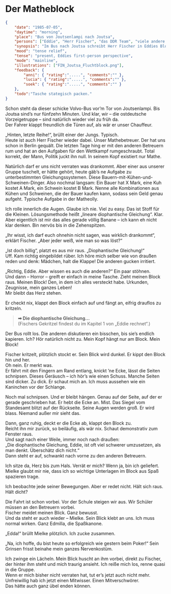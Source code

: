 # Der Matheblock

```json
{
    "date": "1985-07-05",
    "daytime": "morning",
    "place": "Bus von Joutsenlampi nach Joutsa",
    "persons": ["Eddie", "Herr Fischer", "das DDR Team", "viele andere Kinder und Betreuer" ],
    "synopsis": "Im Bus nach Joutsa schreibt Herr Fischer in Eddies Block, entdeckt dabei ihre versteckten Dokumente, verrät sie aber nicht.",
    "mood": "tense relief",
    "tense": "present, Eddies first-person perspective",
    "mode": "mainline",
    "illustrations": ["FIN_Joutsa_Fluchtblock.png"],
    "feedback": {
        "anni": { "rating":".....", "comments":"" },
        "lucia": { "rating":".....", "comments":"" },
        "soek": { "rating":".....", "comments":"" }
    },
    "todo":"Tasche stategisch packen."
}
```

Schon steht da dieser schicke Volvo-Bus vor’m Tor von Joutsenlampi. Bis Joutsa sind’s nur fünfzehn Minuten. Und klar, wir – die ostdeutsche Vorzeigetruppe – sind natürlich wieder viel zu früh da.\
Der Fahrer klappt freundlich die Türen auf, als wär er unser Chauffeur.

„Hinten, letzte Reihe!“, brüllt einer der Jungs. Typisch.\
Heute ist auch Herr Fischer wieder dabei. Unser Mathebetreuer. Der hat uns schon in Berlin gequält. Die letzten Tage hing er mit den anderen Betreuern rum und hat an den Aufgaben für den Wettkampf rumgeschraubt. Total korrekt, der Mann, Politik juckt ihn null. In seinem Kopf existiert nur Mathe.

Natürlich darf er uns nicht verraten was drankommt. Aber einer aus unserer Gruppe tuschelt, er hätte gehört, heute gäb’s ne Aufgabe zu unterbestimmten Gleichungssystemen. Diese Bauern-mit-Kühen-und-Schweinen-Dinger. Also nochmal langsam: Ein Bauer hat X Mark, eine Kuh kostet A Mark, ein Schwein kostet B Mark. Nenne alle Kombinationen aus Kühen und Schweinen, die der Bauer kaufen kann, sodass sein Geld genau aufgeht. Typische Aufgabe in der Matheolly.

Ich rolle innerlich die Augen. Glaube ich nie. Viel zu easy. Das ist Stoff für die Kleinen. Lösungsmethode heißt „lineare diophantische Gleichung“. Klar. Aber eigentlich ist mir das alles gerade völlig Banane – ich kann eh nicht klar denken. Bin nervös bis in die Zehenspitzen.

„Ihr wisst, ich darf euch ohnehin nicht sagen, was wirklich drankommt“, erklärt Fischer. „Aber jeder weiß, wie man so was löst?“

„Ist doch billig“, platzt es aus mir raus. „Diophantische Gleichung!“\
Uff. Kam richtig eingebildet rüber. Ich höre mich selber wie von draußen reden und denk: Mädchen, halt die Klappe! Die anderen gucken irritiert.

„Richtig, Eddie. Aber wissen es auch die anderen?“ Ein paar stöhnen.\
Und dann – Horror – greift er einfach in meine Tasche. Zieht meinen Block raus. Meinen Block! Den, in dem ich alles versteckt habe. Urkunden, Zeugnisse, mein ganzes Leben!\
Mir bleibt das Herz stehen.

Er checkt nix, klappt den Block einfach auf und fängt an, eifrig drauflos zu kritzeln.

> **➡ Die diophantische Gleichung...**\
> (Fischers Gekritzel findest du im Kapitel 1 von „Eddie rechnet“.)

Der Bus rollt los. Die anderen diskutieren ein bisschen, bis sie’s endlich kapieren. Ich? Hör natürlich nicht zu. Mein Kopf hängt nur am Block. Mein Block!

Fischer kritzelt, plötzlich stockt er. Sein Blick wird dunkel. Er kippt den Block hin und her.\
Oh nein. Er merkt was.\
Er fährt mit den Fingern am Rand entlang, knickt ’ne Ecke, lässt die Seiten schnipsen. Dieses Geräusch – ich hör’s wie einen Schuss. Manche Seiten sind dicker. Zu dick. Er schaut mich an. Ich muss aussehen wie ein Kaninchen vor der Schlange.

Noch mal schnipsen. Und er bleibt hängen. Genau auf der Seite, auf der er gerade geschrieben hat. Er hebt die Ecke an. Mist. Das Siegel vom Standesamt blitzt auf der Rückseite. Seine Augen werden groß. Er wird blass. Niemand außer mir sieht das.

Dann, ganz ruhig, deckt er die Ecke ab, klappt den Block zu.\
Reicht ihn mir zurück, so beiläufig, als wär nix. Schaut demonstrativ zum Fenster raus.\
Und sagt nach einer Weile, immer noch nach draußen:\
„Die diophantische Gleichung, Eddie, ist oft viel schwerer umzusetzen, als man denkt. Überschätz dich nicht.“\
Dann steht er auf, schwankt nach vorne zu den anderen Betreuern.

Ich sitze da, Herz bis zum Hals. Verrät er mich? Wenn ja, bin ich geliefert. Mielke glaubt mir nie, dass ich so wichtige Unterlagen im Block aus Spaß spazieren trage.

Ich beobachte jede seiner Bewegungen. Aber er redet nicht. Hält sich raus. Hält dicht?

Die Fahrt ist schon vorbei. Vor der Schule steigen wir aus. Wir Schüler müssen an den Betreuern vorbei.\
Fischer meidet meinen Blick. Ganz bewusst.\
Und da steht er auch wieder – Mielke. Sein Blick klebt an uns. Ich muss normal wirken. Ganz Edmilla, die Spaßkanone.

„Edda!“ brüllt Mielke plötzlich. Ich zucke zusammen.

„Na, ich hoffe, du bist heute so erfolgreich wie gestern beim Poker!“ Sein Grinsen frisst beinahe mein ganzes Nervenkostüm.

Ich zwinge ein Lächeln. Mein Blick huscht an ihm vorbei, direkt zu  Fischer, der hinter ihm steht und mich traurig ansieht. Ich reiße mich los, renne quasi in die Gruppe.\
Wenn er mich bisher nicht verraten hat, tut er’s jetzt auch nicht mehr.\
Unfreiwillig hab ich jetzt einen Mitwisser. Einen Mitverschwörer.\
Das hätte auch ganz übel enden können.
